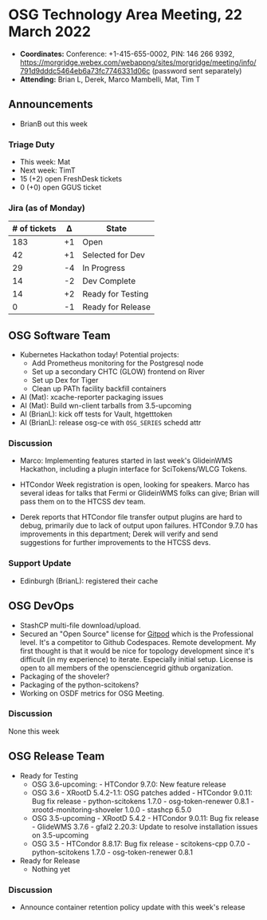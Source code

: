 # OSG Technology Area Meeting, 22 March 2022

-   **Coordinates:** Conference: +1-415-655-0002, PIN: 146 266 9392,
    <https://morgridge.webex.com/webappng/sites/morgridge/meeting/info/791d9dddc5464eb6a73fc7746331d06c> (password sent separately)
-   **Attending:** Brian L, Derek, Marco Mambelli, Mat, Tim T

## Announcements

- BrianB out this week

### Triage Duty

-   This week: Mat
-   Next week: TimT
-   15 (+2) open FreshDesk tickets
-   0 (+0) open GGUS ticket

### Jira (as of Monday)

| # of tickets | &Delta; | State             |
|--------------|---------|-------------------|
| 183          | +1      | Open              |
| 42           | +1      | Selected for Dev  |
| 29           | -4      | In Progress       |
| 14           | -2      | Dev Complete      |
| 14           | +2      | Ready for Testing |
| 0            | -1      | Ready for Release |

## OSG Software Team

-   Kubernetes Hackathon today! Potential projects:
    -   Add Prometheus monitoring for the Postgresql node
    -   Set up a secondary CHTC (GLOW) frontend on River
    -   Set up Dex for Tiger
    -   Clean up PATh facility backfill containers
-   AI (Mat): xcache-reporter packaging issues
-   AI (Mat): Build wn-client tarballs from 3.5-upcoming
-   AI (BrianL): kick off tests for Vault, htgetttoken
-   AI (BrianL): release osg-ce with `OSG_SERIES` schedd attr

### Discussion

-   Marco: Implementing features started in last week's GlideinWMS Hackathon,
    including a plugin interface for SciTokens/WLCG Tokens.

-   HTCondor Week registration is open, looking for speakers.
    Marco has several ideas for talks that Fermi or GlideinWMS folks can give;
    Brian will pass them on to the HTCSS dev team.

-   Derek reports that HTCondor file transfer output plugins are hard to debug,
    primarily due to lack of output upon failures.
    HTCondor 9.7.0 has improvements in this department;
    Derek will verify and send suggestions for further improvements to the HTCSS devs.

### Support Update

- Edinburgh (BrianL): registered their cache

## OSG DevOps

- StashCP multi-file download/upload.
- Secured an "Open Source" license for [Gitpod](https://www.gitpod.io/) which is the Professional level.  It's a competitor to Github Codespaces.  Remote development.  My first thought is that it would be nice for topology development since it's difficult (in my experience) to iterate.  Especially initial setup.  License is open to all members of the opensciencegrid github organization.
- Packaging of the shoveler?
- Packaging of the python-scitokens?
- Working on OSDF metrics for OSG Meeting.

### Discussion

None this week

## OSG Release Team

-   Ready for Testing
    - OSG 3.6-upcoming:
          - HTCondor 9.7.0: New feature release
    - OSG 3.6
          - XRootD 5.4.2-1.1: OSG patches added
          - HTCondor 9.0.11: Bug fix release
          - python-scitokens 1.7.0
          - osg-token-renewer 0.8.1
          - xrootd-monitoring-shoveler 1.0.0
          - stashcp 6.5.0
    - OSG 3.5-upcoming
          - XRootD 5.4.2
          - HTCondor 9.0.11: Bug fix release
          - GlideWMS 3.7.6
          - gfal2 2.20.3: Update to resolve installation issues on 3.5-upcoming
    - OSG 3.5
          - HTCondor 8.8.17: Bug fix release
          - scitokens-cpp 0.7.0
          - python-scitokens 1.7.0
          - osg-token-renewer 0.8.1
-   Ready for Release
    -   Nothing yet

### Discussion

-   Announce container retention policy update with this week's release

